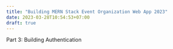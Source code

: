 ```yaml
---
title: "Building MERN Stack Event Organization Web App 2023"
date: 2023-03-28T10:54:53+07:00
draft: true
---
```

Part 3: Building Authentication
